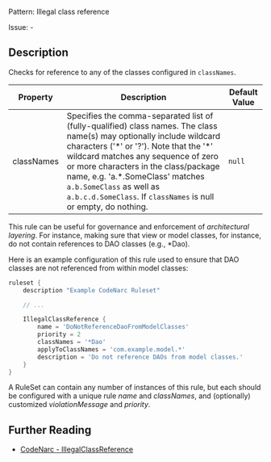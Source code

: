 Pattern: Illegal class reference

Issue: -

## Description

Checks for reference to any of the classes configured in `classNames`.

| **Property** | **Description**                                                                                                                                                                                                                                                                                                                                                               | **Default Value** |
| --- | --- | --- |
| classNames   | Specifies the comma-separated list of (fully-qualified) class names. The class name(s) may optionally include wildcard characters ('\*' or '?'). Note that the '\*' wildcard matches any sequence of zero or more characters in the class/package name, e.g. 'a.\*.SomeClass' matches `a.b.SomeClass` as well as `a.b.c.d.SomeClass`. If `classNames` is null or empty, do nothing. | `null`            |

This rule can be useful for governance and enforcement of *architectural layering*. For instance, making sure that view or model classes, for instance, do not contain references to DAO classes (e.g., \*Dao).

Here is an example configuration of this rule used to ensure that DAO classes are not referenced from within model classes:

``` groovy
ruleset {
    description "Example CodeNarc Ruleset"

    // ...

    IllegalClassReference {
        name = 'DoNotReferenceDaoFromModelClasses'
        priority = 2
        classNames = '*Dao'
        applyToClassNames = 'com.example.model.*'
        description = 'Do not reference DAOs from model classes.'
    }
}
```

A RuleSet can contain any number of instances of this rule, but each should be configured with a unique rule *name* and *classNames*, and (optionally) customized *violationMessage* and *priority*.

## Further Reading

* [CodeNarc - IllegalClassReference](https://codenarc.github.io/CodeNarc/codenarc-rules-generic.html#illegalclassreference-rule)